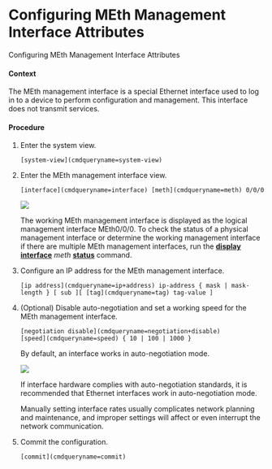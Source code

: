Configuring MEth Management Interface Attributes
================================================

Configuring MEth Management Interface Attributes

#### Context

The MEth management interface is a special Ethernet interface used to log in to a device to perform configuration and management. This interface does not transmit services.


#### Procedure

1. Enter the system view.
   
   
   ```
   [system-view](cmdqueryname=system-view)
   ```
2. Enter the MEth management interface view.
   
   
   ```
   [interface](cmdqueryname=interface) [meth](cmdqueryname=meth) 0/0/0
   ```
   ![](public_sys-resources/note_3.0-en-us.png) 
   
   The working MEth management interface is displayed as the logical management interface MEth0/0/0. To check the status of a physical management interface or determine the working management interface if there are multiple MEth management interfaces, run the [**display interface**](cmdqueryname=display+interface) *meth* [**status**](cmdqueryname=status) command.
3. Configure an IP address for the MEth management interface.
   
   
   ```
   [ip address](cmdqueryname=ip+address) ip-address { mask | mask-length } [ sub ][ [tag](cmdqueryname=tag) tag-value ]
   ```
4. (Optional) Disable auto-negotiation and set a working speed for the MEth management interface.
   
   
   ```
   [negotiation disable](cmdqueryname=negotiation+disable)
   [speed](cmdqueryname=speed) { 10 | 100 | 1000 }
   ```
   
   By default, an interface works in auto-negotiation mode.
   
   ![](public_sys-resources/note_3.0-en-us.png) 
   
   If interface hardware complies with auto-negotiation standards, it is recommended that Ethernet interfaces work in auto-negotiation mode.
   
   Manually setting interface rates usually complicates network planning and maintenance, and improper settings will affect or even interrupt the network communication.
5. Commit the configuration.
   
   
   ```
   [commit](cmdqueryname=commit)
   ```